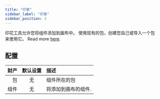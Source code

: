 ```yaml
---
title: "印章"
sidebar_label: "印章"
sidebar_position: 3
---
```


印花工具允许您将组件添加到画布中。 使用现有的包，创建您自己或导入一个包来使用它。 Read more [here](../pack).

## 配置

| 财产 | 默认设置 | 描述         |
| --:|:----:|:---------- |
|  包 |  无   | 组件所在的包     |
| 组件 |  无   | 将添加到画布的组件. |

